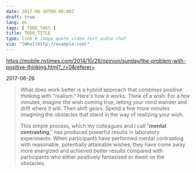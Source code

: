 ```yaml
---
date: 2017-06-26T00:00:00Z
draft: true
lang: en
tags: [ TODO_TAGS ]
title: TODO_TITLE
type: link # image quote video text audio chat
via: "[Who](http://example.com)"
---
```

<https://mobile.nytimes.com/2014/10/26/opinion/sunday/the-problem-with-positive-thinking.html?_r=0&referer=>

2017-06-26


> What does work better is a hybrid approach that combines positive thinking with "realism." Here's how it works. Think of a wish. For a few minutes, imagine the wish coming true, letting your mind wander and drift where it will. Then shift gears. Spend a few more minutes imagining the obstacles that stand in the way of realizing your wish.
>
> This simple process, which my colleagues and I call "**mental contrasting**," has produced powerful results in laboratory experiments. When participants have performed mental contrasting with reasonable, potentially attainable wishes, they have come away more energized and achieved better results compared with participants who either positively fantasized or dwelt on the obstacles.
